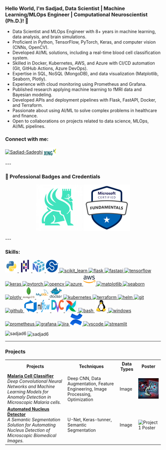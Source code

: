 ### Hello World, I'm Sadjad, Data Scientist | Machine Learning/MLOps Engineer | Computational Neuroscientist (Ph.D.)! 👋

- Data Scientist and MLOps Engineer with 8+ years in machine learning, data analysis, and brain simulations.
- Proficient in Python, TensorFlow, PyTorch, Keras, and computer vision (CNNs, OpenCV).
- Developed AI/ML solutions, including a real-time blood cell classification system.
- Skilled in Docker, Kubernetes, AWS, and Azure with CI/CD automation (Git, GitHub Actions, Azure DevOps).
- Expertise in SQL, NoSQL (MongoDB), and data visualization (Matplotlib, Seaborn, Plotly).
- Experience with cloud monitoring using Prometheus and Grafana.
- Published research applying machine learning to fMRI data and Bayesian modeling.
- Developed APIs and deployment pipelines with Flask, FastAPI, Docker, and Terraform.
- Passionate about using AI/ML to solve complex problems in healthcare and finance.
- Open to collaborations on projects related to data science, MLOps, AI/ML pipelines.

<h3 align="left">Connect with me:</h3>
<p align="left">
<a href="https://www.linkedin.com/in/sadjadsadeghi/" target="blank"><img align="center" src="https://raw.githubusercontent.com/rahuldkjain/github-profile-readme-generator/master/src/images/icons/Social/linked-in-alt.svg" alt="Sadjad-Sadeghi" height="30" width="40" /></a>
<a href="https://www.xing.com/profile/Sadjad_Sadeghi/web_profiles" target="blank"><img align="center" src="https://github.com/sadjad6/Sadjad6/blob/main/Xing-Logo.png" alt="Sadjad_Sadeghi" height="30" width="40" /></a>

</p>
---

### 🏅 Professional Badges and Credentials

<p align="center">
  <a href="https://files.datascientest.com/diploma/32b1d4b9-6658-45e6-8716-a616479e7783.pdf"><img src="./datascientest.png" width="150"></a>
    <a href="https://learn.microsoft.com/api/credentials/share/en-us/SadjadSadeghi-5193/75737191D3780AC0?sharingId=86425B7D613245BB"><img src="./microsoft-certified-fundamentals-badge.svg" width="150"></a>



</p>
---
<h3 align="left">Skills:</h3>
<p align="left">
  <!-- Python -->
  <a href="https://www.python.org" target="_blank" rel="noreferrer"> 
    <img src="https://raw.githubusercontent.com/devicons/devicon/master/icons/python/python-original.svg" alt="python" width="40" height="40"/> 
  </a> 
  <!-- Pandas -->
  <a href="https://pandas.pydata.org/" target="_blank" rel="noreferrer"> 
    <img src="https://raw.githubusercontent.com/devicons/devicon/2ae2a900d2f041da66e950e4d48052658d850630/icons/pandas/pandas-original.svg" alt="pandas" width="40" height="40"/> 
  </a> 
  <!-- NumPy -->
  <a href="https://numpy.org/" target="_blank" rel="noreferrer"> 
    <img src="https://raw.githubusercontent.com/devicons/devicon/master/icons/numpy/numpy-original.svg" alt="numpy" width="40" height="40"/>
  </a>
  <!-- SciPy -->
  <a href="https://scipy.org/" target="_blank" rel="noreferrer"> 
    <img src="./scipy-logo.png" alt="scipy" width="40" height="40"/>
  </a>
  <!-- Scikit-learn -->
  <a href="https://scikit-learn.org/" target="_blank" rel="noreferrer"> 
    <img src="https://upload.wikimedia.org/wikipedia/commons/0/05/Scikit_learn_logo_small.svg" alt="scikit_learn" width="40" height="40"/> 
  </a>
  <!-- Flask -->
  <a href="https://flask.palletsprojects.com/" target="_blank" rel="noreferrer"> 
    <img src="https://www.vectorlogo.zone/logos/pocoo_flask/pocoo_flask-icon.svg" alt="flask" width="40" height="40"/> 
  </a>
  <!-- FastAPI -->
  <a href="https://fastapi.tiangolo.com/" target="_blank" rel="noreferrer"> 
    <img src="https://cdn.worldvectorlogo.com/logos/fastapi-1.svg" alt="fastapi" width="40" height="40"/>
  </a>
  <!-- TensorFlow -->
  <a href="https://www.tensorflow.org" target="_blank" rel="noreferrer"> 
    <img src="https://www.vectorlogo.zone/logos/tensorflow/tensorflow-icon.svg" alt="tensorflow" width="40" height="40"/> 
  </a> 
  <!-- Keras -->
  <a href="https://keras.io/" target="_blank" rel="noreferrer">
    <img src="https://upload.wikimedia.org/wikipedia/commons/a/ae/Keras_logo.svg" alt="keras" width="40" height="40"/>
  </a>
  <!-- PyTorch -->
  <a href="https://pytorch.org/" target="_blank" rel="noreferrer"> 
    <img src="https://www.vectorlogo.zone/logos/pytorch/pytorch-icon.svg" alt="pytorch" width="40" height="40"/> 
  </a>
  <!-- OpenCV -->
  <a href="https://opencv.org/" target="_blank" rel="noreferrer"> 
    <img src="https://www.vectorlogo.zone/logos/opencv/opencv-icon.svg" alt="opencv" width="40" height="40"/> 
  </a> 
  <!-- Microsoft Azure -->
  <a href="https://azure.microsoft.com/en-in/" target="_blank" rel="noreferrer"> 
    <img src="https://www.vectorlogo.zone/logos/microsoft_azure/microsoft_azure-icon.svg" alt="azure" width="40" height="40"/> 
  </a> 
  <!-- AWS -->
  <a href="https://aws.amazon.com" target="_blank" rel="noreferrer"> 
    <img src="https://raw.githubusercontent.com/devicons/devicon/master/icons/amazonwebservices/amazonwebservices-original-wordmark.svg" alt="aws" width="40" height="40"/> 
  </a> 
  <!-- Matplotlib -->
  <a href="https://matplotlib.org/" target="_blank" rel="noreferrer"> 
    <img src="https://upload.wikimedia.org/wikipedia/commons/8/84/Matplotlib_icon.svg" alt="matplotlib" width="40" height="40"/>
  </a>
  <!-- Seaborn -->
  <a href="https://seaborn.pydata.org/" target="_blank" rel="noreferrer"> 
    <img src="https://seaborn.pydata.org/_images/logo-mark-lightbg.svg" alt="seaborn" width="40" height="40"/> 
  </a>
  <!-- Plotly -->
  <a href="https://plotly.com/" target="_blank" rel="noreferrer">
    <img src="https://images.plot.ly/logo/new-branding/plotly-logomark.png" alt="plotly" width="40" height="40"/>
  </a>
  <!-- MongoDB -->
  <a href="https://www.mongodb.com/" target="_blank" rel="noreferrer"> 
    <img src="https://raw.githubusercontent.com/devicons/devicon/master/icons/mongodb/mongodb-original-wordmark.svg" alt="mongodb" width="40" height="40"/> 
  </a> 
  <!-- SQL -->
  <a href="https://www.mysql.com/" target="_blank" rel="noreferrer"> 
    <img src="https://raw.githubusercontent.com/devicons/devicon/master/icons/mysql/mysql-original-wordmark.svg" alt="mysql" width="40" height="40"/> 
  </a>
  <!-- Docker -->
  <a href="https://www.docker.com/" target="_blank" rel="noreferrer"> 
    <img src="https://raw.githubusercontent.com/devicons/devicon/master/icons/docker/docker-original-wordmark.svg" alt="docker" width="40" height="40"/> 
  </a> 
  <!-- Kubernetes -->
  <a href="https://kubernetes.io/" target="_blank" rel="noreferrer">
    <img src="https://www.vectorlogo.zone/logos/kubernetes/kubernetes-icon.svg" alt="kubernetes" width="40" height="40"/>
  </a>
  <!-- Terraform -->
  <a href="https://www.terraform.io/" target="_blank" rel="noreferrer"> 
    <img src="https://www.vectorlogo.zone/logos/terraformio/terraformio-icon.svg" alt="terraform" width="40" height="40"/> 
  </a>
  <!-- Helm -->
  <a href="https://helm.sh/" target="_blank" rel="noreferrer"> 
    <img src="https://www.vectorlogo.zone/logos/helmsh/helmsh-icon.svg" alt="helm" width="40" height="40"/>
  </a>
  <!-- Git -->
  <a href="https://git-scm.com/" target="_blank" rel="noreferrer"> 
    <img src="https://www.vectorlogo.zone/logos/git-scm/git-scm-icon.svg" alt="git" width="40" height="40"/> 
  </a>
  <!-- GitHub -->
  <a href="https://github.com/" target="_blank" rel="noreferrer"> 
    <img src="https://www.vectorlogo.zone/logos/github/github-tile.svg" alt="github" width="40" height="40"/> 
  </a>
  <!-- Azure DevOps -->
  <a href="https://azure.microsoft.com/en-us/services/devops/" target="_blank" rel="noreferrer">
    <img src="./azuredevops.png" alt="azuredevops" width="40" height="40"/>
  </a>
  <!-- MLflow -->
  <a href="https://mlflow.org/" target="_blank" rel="noreferrer">
    <img src="./MLflow.png" alt="mlflow" width="40" height="40"/>
  </a>
  <!-- DVC -->
  <a href="https://dvc.org/" target="_blank" rel="noreferrer">
    <img src="./DVC.png" alt="dvc" width="40" height="40"/>
  </a>
  <!-- Airflow -->
  <a href="https://airflow.apache.org/" target="_blank" rel="noreferrer">
    <img src="./Airflow.png" alt="airflow" width="40" height="40"/>
  </a>
  <!-- Bash -->
  <a href="https://www.gnu.org/software/bash/" target="_blank" rel="noreferrer"> 
    <img src="https://www.vectorlogo.zone/logos/gnu_bash/gnu_bash-icon.svg" alt="bash" width="40" height="40"/> 
  </a> 
  <!-- Linux -->
  <a href="https://www.linux.org/" target="_blank" rel="noreferrer"> 
    <img src="https://raw.githubusercontent.com/devicons/devicon/master/icons/linux/linux-original.svg" alt="linux" width="40" height="40"/> 
  </a> 
  <!-- Windows -->
  <a href="https://www.microsoft.com/en-us/windows" target="_blank" rel="noreferrer">
    <img src="https://www.vectorlogo.zone/logos/microsoft/microsoft-icon.svg" alt="windows" width="40" height="40"/>
  </a>
  <!-- Prometheus -->
  <a href="https://prometheus.io/" target="_blank" rel="noreferrer">
    <img src="https://www.vectorlogo.zone/logos/prometheusio/prometheusio-icon.svg" alt="prometheus" width="40" height="40"/>
  </a>
  <!-- Grafana -->
  <a href="https://grafana.com/" target="_blank" rel="noreferrer">
    <img src="https://www.vectorlogo.zone/logos/grafana/grafana-icon.svg" alt="grafana" width="40" height="40"/>
  </a>
  <!-- Jira -->
  <a href="https://www.atlassian.com/software/jira" target="_blank" rel="noreferrer">
    <img src="https://www.vectorlogo.zone/logos/atlassian_jira/atlassian_jira-icon.svg" alt="jira" width="40" height="40"/>
  </a>
  <!-- Confluence -->
  <a href="https://www.atlassian.com/software/confluence" target="_blank" rel="noreferrer">
    <img src="./confluence.png" alt="confluence" width="40" height="40"/>
  </a>
  <!-- VS Code -->
  <a href="https://code.visualstudio.com/" target="_blank" rel="noreferrer">
    <img src="https://www.vectorlogo.zone/logos/visualstudio_code/visualstudio_code-icon.svg" alt="vscode" width="40" height="40"/>
  </a>
  <!-- Streamlit -->
  <a href="https://streamlit.io/" target="_blank" rel="noreferrer">
    <img src="https://streamlit.io/images/brand/streamlit-mark-color.svg" alt="streamlit" width="40" height="40"/>
  </a>
</p>


<p><img align="left" src="https://github-readme-stats.vercel.app/api/top-langs?username=sadjad6&show_icons=true&locale=en&layout=compact" alt="sadjad6" /></p>

<p>&nbsp;<img align="center" src="https://github-readme-stats.vercel.app/api?username=sadjad6&show_icons=true&locale=en" alt="sadjad6" /></p>

---

### Projects

<table>
  <tr>
    <th>Projects</th>
    <th>Techniques</th>
    <th>Data Types</th>
    <th>Poster</th>
  </tr>
<tr>
    <td>
      <a href="https://github.com/mdhabibi/CNN-Predictor-for-Malaria_Cells-LIME-CAM.git"><strong>Malaria Cell Classifier</strong></a><br>
      <em>Deep Convolutional Neural Networks and Machine Learning Models for Anomaly Detection in Microscopic Malaria cells.</em>
    </td>
    <td>Deep CNN, Data Augmentation, Feature Engineering, Image Processing, Optimization</td>
    <td>Image</td>
    <td><img src="MalariaClassifierArtImage.png" alt="Project 1 Poster" width="200"></td>
  </tr>
  <tr>
    <td>
      <a href="https://github.com/mdhabibi/Automated-Cell-Semantic-Segmentation-with-UNet.git"><strong>Automated Nucleus Detector</strong></a><br>
      <em>A Semantic Segmentation Solution for Automating Nucleus Detection of Microscopic Biomedical Images.</em>
    </td>
    <td>U-Net, Keras-tunner, Semantic Segmentation</td>
    <td>Image</td>
    <td><img src="giphy.gif" alt="Project 1 Poster" width="200"></td>
  </tr>
  </table>
